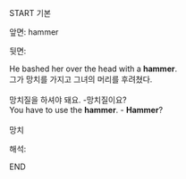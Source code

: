 START
기본

앞면:
hammer


뒷면:
<div>He bashed her over the head with a <strong>hammer</strong>. </div><div><div>그가 망치를 가지고 그녀의 머리를 후려쳤다.</div></div><div><br></div><div><div><div><span>망치질을 하셔야 돼요. -망치질이요?</span></div></div><div><div><span>You have to use the <strong>hammer</strong>. - <strong>Hammer</strong>?</span></div></div></div><div><br></div><div>망치</div>


해석:
<!--ID: 1746614454018-->
END
